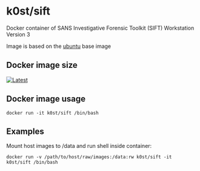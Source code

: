 # k0st/sift

Docker container of SANS Investigative Forensic Toolkit (SIFT) Workstation Version 3 

Image is based on the [ubuntu](https://registry.hub.docker.com/u/ubuntu/) base image

## Docker image size

[![Latest](https://badge.imagelayers.io/k0st/sift.svg)](https://imagelayers.io/?images=k0st/sift:latest 'latest')

## Docker image usage

```
docker run -it k0st/sift /bin/bash
```

## Examples

Mount host images to /data and run shell inside container:

```
docker run -v /path/to/host/raw/images:/data:rw k0st/sift -it k0st/sift /bin/bash
```



